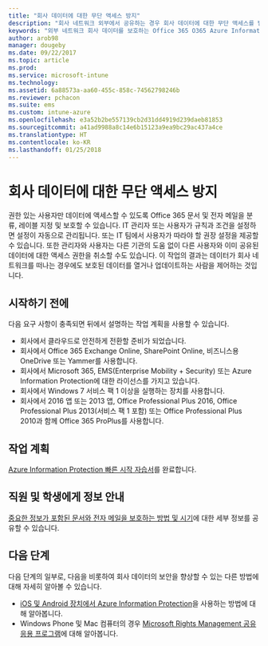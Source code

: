 ```yaml
---
title: "회사 데이터에 대한 무단 액세스 방지"
description: "회사 네트워크 외부에서 공유하는 경우 회사 데이터에 대한 무단 액세스를 방지합니다."
keywords: "외부 네트워크 회사 데이터를 보호하는 Office 365 O365 Azure Information Protection 데이터"
author: arob98
manager: dougeby
ms.date: 09/22/2017
ms.topic: article
ms.prod: 
ms.service: microsoft-intune
ms.technology: 
ms.assetid: 6a88573a-aa60-455c-858c-74562798246b
ms.reviewer: pchacon
ms.suite: ems
ms.custom: intune-azure
ms.openlocfilehash: e3a52b2be557139cb2d31dd4919d239daeb81853
ms.sourcegitcommit: a41ad9988a8c14e6b15123a9ea9bc29ac437a4ce
ms.translationtype: HT
ms.contentlocale: ko-KR
ms.lasthandoff: 01/25/2018
---
```

# <a name="prevent-unauthorized-access-to-company-data"></a>회사 데이터에 대한 무단 액세스 방지 

권한 있는 사용자만 데이터에 액세스할 수 있도록 Office 365 문서 및 전자 메일을 분류, 레이블 지정 및 보호할 수 있습니다. IT 관리자 또는 사용자가 규칙과 조건을 설정하면 설정이 자동으로 관리됩니다. 또는 IT 팀에서 사용자가 따라야 할 권장 설정을 제공할 수 있습니다. 또한 관리자와 사용자는 다른 기관의 도움 없이 다른 사용자와 이미 공유된 데이터에 대한 액세스 권한을 취소할 수도 있습니다. 이 작업의 결과는 데이터가 회사 네트워크를 떠나는 경우에도 보호된 데이터를 열거나 업데이트하는 사람을 제어하는 것입니다. 

## <a name="before-you-begin"></a>시작하기 전에

다음 요구 사항이 충족되면 뒤에서 설명하는 작업 계획을 사용할 수 있습니다.
* 회사에서 클라우드로 안전하게 전환할 준비가 되었습니다.
* 회사에서 Office 365 Exchange Online, SharePoint Online, 비즈니스용 OneDrive 또는 Yammer를 사용합니다.
* 회사에서 Microsoft 365, EMS(Enterprise Mobility + Security) 또는 Azure Information Protection에 대한 라이선스를 가지고 있습니다.
* 회사에서 Windows 7 서비스 팩 1 이상을 실행하는 장치를 사용합니다.
* 회사에서 2016 앱 또는 2013 앱, Office Professional Plus 2016, Office Professional Plus 2013(서비스 팩 1 포함) 또는 Office Professional Plus 2010과 함께 Office 365 ProPlus를 사용합니다.

## <a name="action-plan"></a>작업 계획

[Azure Information Protection 빠른 시작 자습서](https://docs.microsoft.com/information-protection/get-started/infoprotect-quick-start-tutorial)를 완료합니다.  

## <a name="what-to-tell-employees-and-students"></a>직원 및 학생에게 정보 안내

[중요한 정보가 포함된 문서와 전자 메일을 보호하는 방법 및 시기](https://docs.microsoft.com/information-protection/deploy-use/help-users)에 대한 세부 정보를 공유할 수 있습니다.

## <a name="next-steps"></a>다음 단계

다음 단계의 일부로, 다음을 비롯하여 회사 데이터의 보안을 향상할 수 있는 다른 방법에 대해 자세히 알아볼 수 있습니다. 

* [iOS 및 Android 장치에서 Azure Information Protection](https://docs.microsoft.com/information-protection/rms-client/mobile-app-faq)을 사용하는 방법에 대해 알아봅니다.
* Windows Phone 및 Mac 컴퓨터의 경우 [Microsoft Rights Management 공유 응용 프로그램](https://technet.microsoft.com/dn451248)에 대해 알아봅니다.

